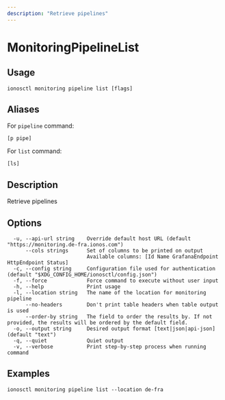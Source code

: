 ```yaml
---
description: "Retrieve pipelines"
---
```


# MonitoringPipelineList

## Usage

```text
ionosctl monitoring pipeline list [flags]
```

## Aliases

For `pipeline` command:

```text
[p pipe]
```

For `list` command:

```text
[ls]
```

## Description

Retrieve pipelines

## Options

```text
  -u, --api-url string    Override default host URL (default "https://monitoring.de-fra.ionos.com")
      --cols strings      Set of columns to be printed on output 
                          Available columns: [Id Name GrafanaEndpoint HttpEndpoint Status]
  -c, --config string     Configuration file used for authentication (default "$XDG_CONFIG_HOME/ionosctl/config.json")
  -f, --force             Force command to execute without user input
  -h, --help              Print usage
  -l, --location string   The name of the location for monitoring pipeline 
      --no-headers        Don't print table headers when table output is used
      --order-by string   The field to order the results by. If not provided, the results will be ordered by the default field.
  -o, --output string     Desired output format [text|json|api-json] (default "text")
  -q, --quiet             Quiet output
  -v, --verbose           Print step-by-step process when running command
```

## Examples

```text
ionosctl monitoring pipeline list --location de-fra
```

